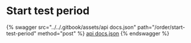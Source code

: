 # Start test period

{% swagger src="../../.gitbook/assets/api docs.json" path="/order/start-test-period" method="post" %}
[api docs.json](<../../.gitbook/assets/api docs.json>)
{% endswagger %}
